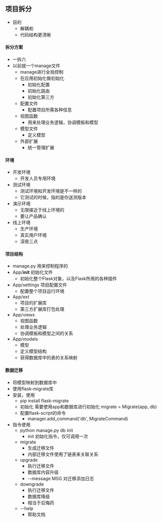 ## 项目拆分
- 目的
    - 解耦和
    - 代码结构更清晰
    
#### 拆分方案
- 一拆六
- 以前就一个manage文件
    - manage进行全局控制
    - 在应用初始化做初始化
        - 初始化配置
        - 初始化路由
        - 初始化第三方
    - 配置文件
        - 配置项目所需各种信息
    - 视图函数
        - 用来处理业务逻辑，协调模板和模型
    - 模型文件
        - 定义模型
    - 外部扩展
        - 统一管理扩展
        
        
#### 环境
- 开发环境
    - 开发人员专用环境
- 测试环境
    - 测试环境和开发环境是不一样的
    - 它测试的时候，指的是你送测版本
- 演示环境
    - 无限接近于线上环境的
    - 要让产品确认
- 线上环境
    - 生产环境
    - 真实用户环境
    - 深夜三点
    
    
    
#### 项目结构
- manage.py             用来控制程序的
- App/__init__          初始化文件
    - 初始化整个Flask对象，以及Flask所用的各种插件
- App/settings          项目配置文件
    - 配置整个项目运行环境
- App/ext
    - 项目的扩展库
    - 第三方扩展库打包处理
- App/views
    - 视图函数
    - 处理业务逻辑
    - 协调模板和模型之间的关系
- App/models
    - 模型
    - 定义模型结构
    - 获得数据库中的表的关系映射
    
    
#### 数据迁移
- 将模型映射到数据库中
- 使用flask-migrate库
- 安装，使用
    - pip install flask-migrate
    - 初始化  需要使用app和数据库进行初始化  migrate = Migrate(app, db)
    - 配置flask-script的命令
        - manager.add_command('db', MigrateCommand)
- 指令使用
    - python manage.py db init
        - init 初始化指令，仅可调用一次
    - migrate
        - 生成迁移文件
        - 内部迁移文件使用了链表来关联关系
    - upgrade
        - 执行迁移文件
        - 数据库内容升级
        - --message MSG 对迁移添加日志
    - downgrade
        - 执行迁移文件
        - 数据库降级
        - 相当于后悔药
    - --help
        - 帮助文档    
    

